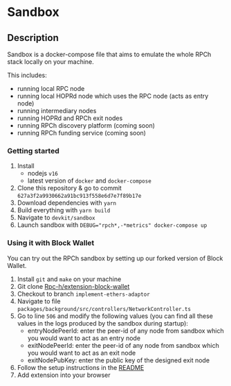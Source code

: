 # Sandbox

## Description

Sandbox is a docker-compose file that aims to emulate the whole RPCh stack locally on your machine.

This includes:

- running local RPC node
- running local HOPRd node which uses the RPC node (acts as entry node)
- running intermediary nodes
- running HOPRd and RPCh exit nodes
- running RPCh discovery platform (coming soon)
- running RPCh funding service (coming soon)

### Getting started

1. Install
   - nodejs `v16`
   - latest version of `docker` and `docker-compose`
2. Clone this repository & go to commit `627a3f2a9930662a91bc913f558e6d7e7f89b17e`
3. Download dependencies with `yarn`
4. Build everything with `yarn build`
5. Navigate to `devkit/sandbox`
6. Launch sandbox with `DEBUG="rpch*,-*metrics" docker-compose up`

### Using it with Block Wallet

You can try out the RPCh sandbox by setting up our forked version of Block Wallet.

1. Install `git` and `make` on your machine
2. Git clone [Rpc-h/extension-block-wallet](https://github.com/Rpc-h/extension-block-wallet)
3. Checkout to branch `implement-ethers-adaptor`
4. Navigate to file `packages/background/src/controllers/NetworkController.ts`
5. Go to line `506` and modify the following values (you can find all these values in the logs produced by the sandbox during startup):
   - entryNodePeerId: enter the peer-id of any node from sandbox which you would want to act as an entry node
   - exitNodePeerId: enter the peer-id of any node from sandbox which you would want to act as an exit node
   - exitNodePubKey: enter the public key of the designed exit node
6. Follow the setup instructions in the [README](https://github.com/Rpc-h/extension-block-wallet/tree/implement-ethers-adaptor#getting-started)
7. Add extension into your browser
